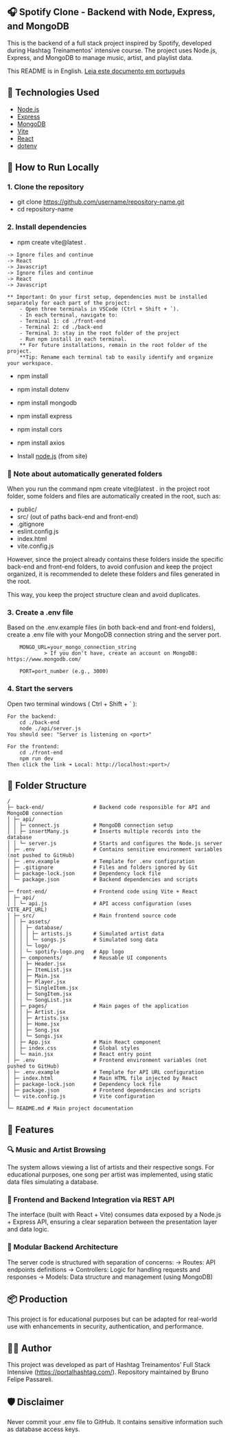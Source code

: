 ## 🎧 Spotify Clone - Backend with Node, Express, and MongoDB

This is the backend of a full stack project inspired by Spotify, developed during Hashtag Treinamentos' intensive course. The project uses Node.js, Express, and MongoDB to manage music, artist, and playlist data.

This README is in English.
[Leia este documento em português](README_pt-BR.md)
## 🔗 Technologies Used

- [Node.js](node.jshttps://nodejs.org/pt)
- [Express](https://expressjs.com/pt-br/)
- [MongoDB](https://www.mongodb.com/)
- [Vite](https://vite.dev/)
- [React](https://vite.dev/)
- [dotenv](https://www.npmjs.com/package/dotenv)


## 🚀 How to Run Locally

### 1. Clone the repository
- git clone https://github.com/username/repository-name.git
- cd repository-name

### 2. Install dependencies
- npm create vite@latest .
```
-> Ignore files and continue
-> React
-> Javascript
-> Ignore files and continue
-> React
-> Javascript
```
```
** Important: On your first setup, dependencies must be installed separately for each part of the project:
    - Open three terminals in VSCode (Ctrl + Shift + `).
    - In each terminal, navigate to:
    - Terminal 1: cd ./front-end
    - Terminal 2: cd ./back-end
    - Terminal 3: stay in the root folder of the project
    - Run npm install in each terminal.
    ** For future installations, remain in the root folder of the project.
    **Tip: Rename each terminal tab to easily identify and organize your workspace.
```
- npm install
- npm install dotenv
- npm install mongodb
- npm install express
- npm install cors
- npm install axios

- Install [node.js](https://nodejs.org/pt) (from site)

### 🧹 Note about automatically generated folders
When you run the command npm create vite@latest . in the project root folder, some folders and files are automatically created in the root, such as:
- public/
- src/ (out of paths back-end and front-end)
- .gitignore
- eslint.config.js
- index.html
- vite.config.js

However, since the project already contains these folders inside the specific back-end and front-end folders, to avoid confusion and keep the project organized, it is recommended to delete these folders and files generated in the root.

This way, you keep the project structure clean and avoid duplicates.

### 3. Create a .env file
Based on the .env.example files (in both back-end and front-end folders), create a .env file with your MongoDB connection string and the server port.
```
    MONGO_URL=your_mongo_connection_string  
            > If you don't have, create an account on MongoDB: https://www.mongodb.com/
    
    PORT=port_number (e.g., 3000)  
```

### 4. Start the servers
Open two terminal windows ( Ctrl + Shift + ` ):
```
For the backend:
    cd ./back-end  
    node ./api/server.js  
You should see: "Server is listening on <port>"
```
```
For the frontend:
    cd ./front-end  
    npm run dev  
Then click the link ➜ Local: http://localhost:<port>/
```

## 🧾 Folder Structure
```
/
├─ back-end/                # Backend code responsible for API and MongoDB connection
│ ├─ api/
│ │ ├─ connect.js           # MongoDB connection setup
│ │ ├─ insertMany.js        # Inserts multiple records into the database
│ │ └─ server.js            # Starts and configures the Node.js server
│ ├─ .env                   # Contains sensitive environment variables (not pushed to GitHub)
│ ├─ .env.example           # Template for .env configuration
│ ├─ .gitignore             # Files and folders ignored by Git
│ ├─ package-lock.json      # Dependency lock file
│ └─ package.json           # Backend dependencies and scripts
│
├─ front-end/               # Frontend code using Vite + React
│ ├─ api/
│ │ └─ api.js               # API access configuration (uses VITE_API_URL)
│ ├─ src/                   # Main frontend source code
│ │ ├─ assets/
│ │ │ ├─ database/
│ │ │ │ ├─ artists.js       # Simulated artist data
│ │ │ │ └─ songs.js         # Simulated song data
│ │ │ └─ logo/
│ │ │ └─ spotify-logo.png   # App logo
│ │ ├─ components/          # Reusable UI components
│ │ │ ├─ Header.jsx
│ │ │ ├─ ItemList.jsx
│ │ │ ├─ Main.jsx
│ │ │ ├─ Player.jsx
│ │ │ ├─ SingleItem.jsx
│ │ │ ├─ SongItem.jsx
│ │ │ └─ SongList.jsx
│ │ ├─ pages/               # Main pages of the application
│ │ │ ├─ Artist.jsx
│ │ │ ├─ Artists.jsx
│ │ │ ├─ Home.jsx
│ │ │ ├─ Song.jsx
│ │ │ └─ Songs.jsx
│ │ ├─ App.jsx              # Main React component
│ │ ├─ index.css            # Global styles
│ │ └─ main.jsx             # React entry point
│ ├─ .env                   # Frontend environment variables (not pushed to GitHub)
│ ├─ .env.example           # Template for API URL configuration
│ ├─ index.html             # Main HTML file injected by React
│ ├─ package-lock.json      # Dependency lock file
│ ├─ package.json           # Frontend dependencies and scripts
│ └─ vite.config.js         # Vite configuration
│
└─ README.md # Main project documentation
```

## 🧠 Features

### 🔍 Music and Artist Browsing
The system allows viewing a list of artists and their respective songs. For educational purposes, one song per artist was implemented, using static data files simulating a database.

### 🔄 Frontend and Backend Integration via REST API
The interface (built with React + Vite) consumes data exposed by a Node.js + Express API, ensuring a clear separation between the presentation layer and data logic.

### 🧱 Modular Backend Architecture
The server code is structured with separation of concerns:
-> Routes: API endpoints definitions
-> Controllers: Logic for handling requests and responses
-> Models: Data structure and management (using MongoDB)

## 📦 Production
This project is for educational purposes but can be adapted for real-world use with enhancements in security, authentication, and performance.

## 👨‍💻 Author
This project was developed as part of Hashtag Treinamentos’ Full Stack Intensive (https://portalhashtag.com/). Repository maintained by Bruno Felipe Passareli.

## 🛡️ Disclaimer
Never commit your .env file to GitHub. It contains sensitive information such as database access keys.